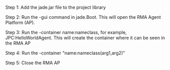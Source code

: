 Step 1: Add the jade.jar file to the project library

Step 2: Run the -gui command in jade.Boot. This will open the RMA Agent Platform (AP).

Step 3: Run the -container name:nameclass, for example, JPC:HelloWorldAgent. This will create the container where it can be seen in the RMA AP

Step 4: Run the -container "name:nameclass(arg1,arg2)"

Step 5: Close the RMA AP

